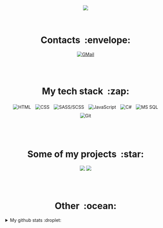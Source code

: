 <div align="center">
    <img height= "50" src="https://readme-typing-svg.herokuapp.com?color=%2300FF6A&size=22&center=true&vCenter=true&width=700&height=30&lines=%24+Hi.+My+name+is+Qalib+Qurbanov.;%24+I'm+developer+from+Azerbaijan.;%24+Welcome+to+my+github+page!" />
</div>     <br>





<br>
<h1 align="center">Contacts&nbsp; :envelope:</h1>
<div align="center">
    <!-- <a href="https://t.me/@username"><img height=35 alt="Telegram" src="https://img.shields.io/badge/USERNAME-2CA5E0?style=for-the-badge&logo=telegram&logoColor=white"></a> -->
    <a href="mailto:qurbanowqalib@gmail.com"><img height=35 alt="GMail" src="https://img.shields.io/badge/qurbanowqalib@gmail.com-D14836?style=for-the-badge&logo=gmail&logoColor=white"></a>
</div>     <br><br><br>





<h1 align="center">My tech stack&nbsp; :zap:</h1>
<div align="center">
    <!-- For more icons please follow  https://github.com/MikeCodesDotNET/ColoredBadges -->
    <img src="https://img.shields.io/badge/html5-%23E34F26.svg?style=for-the-badge&logo=html5&logoColor=white" height=35 alt="HTML" style="vertical-align:top; margin:5px"/>
    <img src="https://img.shields.io/badge/css3-%231572B6.svg?style=for-the-badge&logo=css3&logoColor=white" height=35 alt="CSS" style="vertical-align:top; margin:5px"/>
    <img src="https://img.shields.io/badge/SCSS/SASS-%231572B6.svg?style=for-the-badge&logo=css3&logoColor=white" height=35 alt="SASS/SCSS" style="vertical-align:top; margin:5px"/>
    <img src="https://img.shields.io/badge/javascript-%23323330.svg?style=for-the-badge&logo=javascript&logoColor=%23F7DF1E" height=35 alt="JavaScript" style="vertical-align:top; margin:5px"/>
    <img src="https://img.shields.io/badge/c%23-%23239120.svg?style=for-the-badge&logo=c-sharp&logoColor=white" height=35 alt="C#" style="vertical-align:top; margin:5px"/>
    <img src="https://img.shields.io/badge/Microsoft%20SQL%20Sever-CC2927?style=for-the-badge&logo=microsoft%20sql%20server&logoColor=white" height=35 alt="MS SQL" style="vertical-align:top; margin:5px"/>
    <img src="https://img.shields.io/badge/git-%23F05033.svg?style=for-the-badge&logo=git&logoColor=white" height=35 alt="Git" style="vertical-align:top; margin:5px"/>
    <!-- <img src="" height=35 alt="" style="vertical-align:top; margin:5px"/> -->
</div>     <br><br><br>





<h1 align="center">Some of my projects&nbsp; :star:</h1>
<div align="center">
    <img src="https://github-readme-stats.vercel.app/api/pin/?username=qalibqurbanov&repo=SoundCloudArtworkDownloader&theme=omni&hide_border=true"/>
    <img src="https://github-readme-stats.vercel.app/api/pin/?username=qalibqurbanov&repo=eShopApp&theme=omni&hide_border=true"/>
</div>     <br><br><br>





<h1 align="center">Other&nbsp; :ocean:</h1>
<details>
    <summary>My github stats :droplet:</summary><br>
    <div align="center" style="display:flex; justify-content:center; align-items:center;">
        <img height= "150" draggable="false" style="pointer-events: none; user-select:none;" src="https://github-readme-stats.vercel.app/api?username=qalibqurbanov&theme=omni&show_icons=true&include_all_commits=true&hide_border=true" />
        <img height= "150" draggable="false" style="pointer-events: none; user-select:none;" src="https://github-readme-stats.vercel.app/api/top-langs/?username=qalibqurbanov&show_icons=true&hide_border=true&layout=compact&langs_count=8&theme=omni" />
    </div>
</details>










[comments]: <> (----------------------------------------------------------------------------)










[comments]: <> (material-palenight, react, radical, midnight-purple, material-palenight, omni, jolly - ve s. : https://github.com/anuraghazra/github-readme-stats/blob/master/themes/README.md)


[comments]: <>
(
<img src = "https://raw.githubusercontent.com/MartinHeinz/MartinHeinz/master/wave.gif" width = 35px>
<img src="https://camo.githubusercontent.com/a6af43479d42a1a2fb5c9b40ee7c8cb4166fe525162357d400ee99afe3eac2fa/68747470733a2f2f63756c746f667468657061727479706172726f742e636f6d2f706172726f74732f68642f676974687562706172726f742e676966" width=35px>
<img src="https://raw.githubusercontent.com/iCharlesZ/FigureBed/master/img/octocat.gif" width=35px><br>
<img src="https://camo.githubusercontent.com/992babdffd8c74a1502de375fbdf7e4d54773242/68747470733a2f2f6d656469612e67697068792e636f6d2f6d656469612f53576f536b4e36447854737a71494b4571762f67697068792e676966" width=250px>
)
